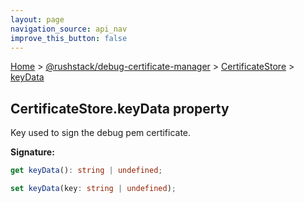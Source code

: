 ```yaml
---
layout: page
navigation_source: api_nav
improve_this_button: false
---
```



[Home](./index.md) &gt; [@rushstack/debug-certificate-manager](./debug-certificate-manager.md) &gt; [CertificateStore](./debug-certificate-manager.certificatestore.md) &gt; [keyData](./debug-certificate-manager.certificatestore.keydata.md)

## CertificateStore.keyData property

Key used to sign the debug pem certificate.

<b>Signature:</b>

```typescript
get keyData(): string | undefined;

set keyData(key: string | undefined);
```

